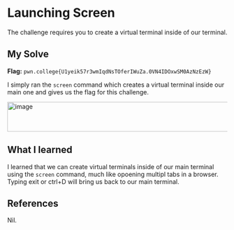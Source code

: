 # Launching Screen
The challenge requires you to create a virtual terminal inside of our terminal.

## My Solve
**Flag:**  `pwn.college{U1yeik57r3wmIqdNsTOferIWuZa.0VN4IDOxwSM0AzNzEzW}`

I simply ran the `screen` command which creates a virtual terminal inside our main one and gives us the flag for this challenge.

<img width="539" height="68" alt="image" src="https://github.com/user-attachments/assets/d220b866-aa35-4fcd-ae66-2f44c2e8f431" />


## What I learned
I learned that we can create virtual terminals inside of our main terminal using the `screen` command, much like opoening multipl tabs in a browser.
Typing exit or ctrl+D will bring us back to our main terminal.

## References
Nil.

